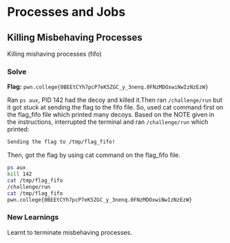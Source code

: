 # Processes and Jobs

## Killing Misbehaving Processes
Killing mishaving processes (fifo)

### Solve
**Flag:** `pwn.college{0BEEtCYh7pcP7eK5ZGC_y_3nenq.0FNzMDOxwiNwIzNzEzW}`

Ran ```ps aux```, PID 142 had the decoy and killed it.Then ran ```/challenge/run``` but it got stuck at sending the flag to the fifo file. So, used cat command first on the flag_fifo file which printed many decoys. Based on the NOTE given in the instructions, interrupted the terminal and ran ```/challenge/run``` which printed:
```bash
Sending the flag to /tmp/flag_fifo!
```
Then, got the flag by using cat command on the flag_fifo file.

```bash
ps aux
kill 142
cat /tmp/flag_fifo
/challenge/run
cat /tmp/flag_fifo
pwn.college{0BEEtCYh7pcP7eK5ZGC_y_3nenq.0FNzMDOxwiNwIzNzEzW}
```

### New Learnings
Learnt to terminate misbehaving processes.